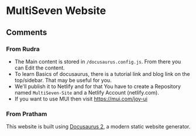 # MultiSeven Website

## Comments

### From Rudra

- The Main content is stored in `/docusaurus.config.js`. From there you can Edit the content.
- To learn Basics of docusaurus, there is a tutorial link and blog link on the top/sidebar. That may be useful for you.
- We'll publish it to Netlify and for that You have to create a Repository named `MultiSeven-Site` and a Netlify Account (netlify.com).
- If you want to use MUI then visit https://mui.com/joy-ui

### From Pratham

This website is built using [Docusaurus 2](https://docusaurus.io/), a modern static website generator.
